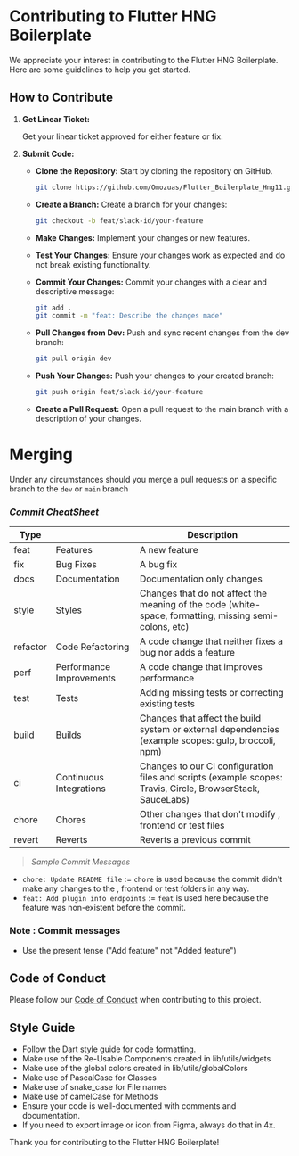 # Contributing to Flutter HNG Boilerplate

We appreciate your interest in contributing to the Flutter HNG Boilerplate. Here are some guidelines to help you get started.

## How to Contribute

1. **Get Linear Ticket:**

   Get your linear ticket approved for either feature or fix.

2. **Submit Code:**

   - **Clone the Repository:** Start by cloning the repository on GitHub.
     
     ```bash
     git clone https://github.com/Omozuas/Flutter_Boilerplate_Hng11.git
     ```

   - **Create a Branch:** Create a branch for your changes:
     
     ```bash
     git checkout -b feat/slack-id/your-feature
     ```
   
   - **Make Changes:** Implement your changes or new features.
   - **Test Your Changes:** Ensure your changes work as expected and do not break existing functionality.
   - **Commit Your Changes:** Commit your changes with a clear and descriptive message:
     
     ```bash
     git add .
     git commit -m "feat: Describe the changes made"
     ```
   
   - **Pull Changes from Dev:** Push and sync recent changes from the dev branch:
     
     ```bash
     git pull origin dev
     ```
   
   - **Push Your Changes:** Push your changes to your created branch:
     
     ```bash
     git push origin feat/slack-id/your-feature
     ```
   
   - **Create a Pull Request:** Open a pull request to the main branch with a description of your changes.

# Merging

Under any circumstances should you merge a pull requests on a specific branch to the `dev` or `main` branch

### _Commit CheatSheet_

| Type     |                          | Description                                                                                                 |
| -------- | ------------------------ | ----------------------------------------------------------------------------------------------------------- |
| feat     | Features                 | A new feature                                                                                               |
| fix      | Bug Fixes                | A bug fix                                                                                                   |
| docs     | Documentation            | Documentation only changes                                                                                  |
| style    | Styles                   | Changes that do not affect the meaning of the code (white-space, formatting, missing semi-colons, etc)      |
| refactor | Code Refactoring         | A code change that neither fixes a bug nor adds a feature                                                   |
| perf     | Performance Improvements | A code change that improves performance                                                                     |
| test     | Tests                    | Adding missing tests or correcting existing tests                                                           |
| build    | Builds                   | Changes that affect the build system or external dependencies (example scopes: gulp, broccoli, npm)         |
| ci       | Continuous Integrations  | Changes to our CI configuration files and scripts (example scopes: Travis, Circle, BrowserStack, SauceLabs) |
| chore    | Chores                   | Other changes that don't modify , frontend or test files                                                    |
| revert   | Reverts                  | Reverts a previous commit                                                                                   |

> _Sample Commit Messages_

- `chore: Update README file` := `chore` is used because the commit didn't make any changes to the , frontend or test folders in any way.
- `feat: Add plugin info endpoints` := `feat` is used here because the feature was non-existent before the commit.

### Note : Commit messages
- Use the present tense ("Add feature" not "Added feature")


## Code of Conduct

Please follow our [Code of Conduct](CODE_OF_CONDUCT.md) when contributing to this project.

## Style Guide

- Follow the Dart style guide for code formatting.
- Make use of the Re-Usable Components created in lib/utils/widgets
- Make use of the global colors created in lib/utils/globalColors
- Make use of PascalCase for Classes
- Make use of snake_case for File names
- Make use of camelCase for Methods
- Ensure your code is well-documented with comments and documentation.
- If you need to export image or icon from Figma, always do that in 4x.


Thank you for contributing to the Flutter HNG Boilerplate!
